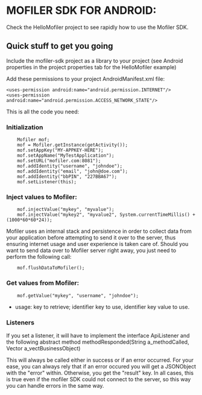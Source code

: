 # MOFILER SDK FOR ANDROID:

Check the HelloMofiler project to see rapidly how to use the Mofiler SDK.


## Quick stuff to get you going

Include the mofiler-sdk project as a library to your project (see Android properties in the project properties tab for the HelloMofiler example)

Add these permissions to your project AndroidManifest.xml file:

    <uses-permission android:name="android.permission.INTERNET"/>
    <uses-permission android:name="android.permission.ACCESS_NETWORK_STATE"/>

This is all the code you need:

### Initialization

        Mofiler mof;
        mof = Mofiler.getInstance(getActivity());
        mof.setAppKey("MY-APPKEY-HERE");
        mof.setAppName("MyTestApplication");
        mof.setURL("mofiler.com:8081");
        mof.addIdentity("username", "johndoe");
        mof.addIdentity("email", "john@doe.com");
        mof.addIdentity("bbPIN", "227BBA67");
        mof.setListener(this);

### Inject values to Mofiler:

  		mof.injectValue("mykey", "myvalue");
        mof.injectValue("mykey2", "myvalue2", System.currentTimeMillis() + (1000*60*60*24));

Mofiler uses an internal stack and persistence in order to collect data from your application before attempting to send it over to the server, thus
ensuring internet usage and user experience is taken care of.
Should you want to send data over to Mofiler server right away, you just need to perform the following call:

        mof.flushDataToMofiler();


### Get values from Mofiler:

        mof.getValue("mykey", "username", "johndoe");

- usage: key to retrieve; identifier key to use, identifier key value to use.


### Listeners

If you set a listener, it will have to implement the interface ApiListener and the following abstract method
		methodResponded(String a_methodCalled, Vector a_vectBusinessObject)

This will always be called either in success or if an error occurred. For your ease, you can always rely that
if an error occured you will get a JSONObject with the "error" within.
Otherwise, you get the "result" key.
In all cases, this is true even if the mofiler SDK could not connect to the server, so this way you can handle errors
in the same way.



